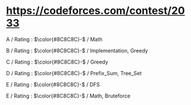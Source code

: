 # https://codeforces.com/contest/2033

A / Rating : $\color{#8C8C8C}-$ / Math

B / Rating : $\color{#8C8C8C}-$ / Implementation, Greedy

C / Rating : $\color{#8C8C8C}-$ / Greedy

D / Rating : $\color{#8C8C8C}-$ / Prefix_Sum, Tree_Set

E / Rating : $\color{#8C8C8C}-$ / DFS

E / Rating : $\color{#8C8C8C}-$ / Math, Bruteforce
